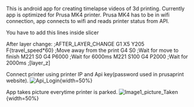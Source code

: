 This is android app for creating timelapse videos of 3d printing.
Currently app is optimized for Prusa MK4 printer.
Prusa MK4 has to be in wifi connection, app connects to wifi and reads printer status from API.

You have to add this lines inside slicer 

After layer change:
;AFTER_LAYER_CHANGE
G1 X5 Y205 F{travel_speed*60} ;Move away from the print
G4 S0 ;Wait for move to finish
M221 S0
G4 P6000 ;Wait for 6000ms
M221 S100
G4 P2000 ;Wait for 2000ms
;[layer_z]

Connect printer using printer IP and Api key(password used in prusaprint website).
![Api_Login](https://github.com/UpdateNinja/3D_Printing_Timelapse_Camera_Android/assets/142933009/c3ca8159-ffda-4a51-ba9c-99c067a3ab23){width=50%}

App takes picture everytime printer is parked.
![Image1_picture_Taken](https://github.com/UpdateNinja/3D_Printing_Timelapse_Camera_Android/assets/142933009/3dbaaa3a-991c-46e5-8647-27332585a1a6){width=50%}
